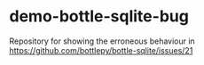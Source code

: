# demo-bottle-sqlite-bug
Repository for showing the erroneous behaviour in https://github.com/bottlepy/bottle-sqlite/issues/21
